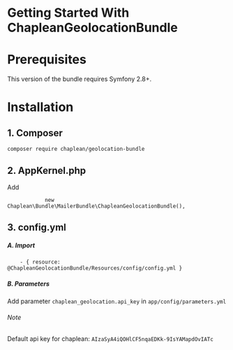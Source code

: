 Getting Started With ChapleanGeolocationBundle
==============================================

# Prerequisites

This version of the bundle requires Symfony 2.8+.

# Installation

## 1. Composer

```
composer require chaplean/geolocation-bundle
```

## 2. AppKernel.php

Add
```
            new Chaplean\Bundle\MailerBundle\ChapleanGeolocationBundle(),
```

## 3. config.yml

##### A. Import

```
    - { resource: @ChapleanGeolocationBundle/Resources/config/config.yml }
```

##### B. Parameters

Add parameter `chaplean_geolocation.api_key` in `app/config/parameters.yml`

###### Note

Default api key for chaplean: `AIzaSyA4iQOHlCF5nqaEDKk-9IsYAMapdOvIATc`
